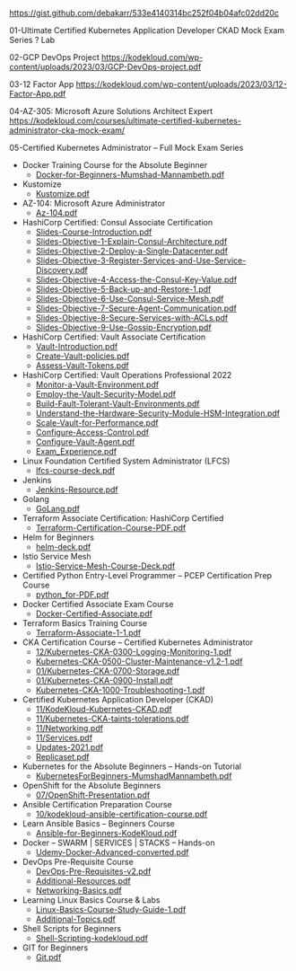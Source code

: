 https://gist.github.com/debakarr/533e4140314bc252f04b04afc02dd20c

01-Ultimate Certified Kubernetes Application Developer CKAD Mock Exam Series
? Lab

02-GCP DevOps Project
https://kodekloud.com/wp-content/uploads/2023/03/GCP-DevOps-project.pdf

03-12 Factor App
https://kodekloud.com/wp-content/uploads/2023/03/12-Factor-App.pdf

04-AZ-305: Microsoft Azure Solutions Architect Expert
https://kodekloud.com/courses/ultimate-certified-kubernetes-administrator-cka-mock-exam/

05-Certified Kubernetes Administrator – Full Mock Exam Series




- Docker Training Course for the Absolute Beginner
  - [Docker-for-Beginners-Mumshad-Mannambeth.pdf](https://kodekloud.com/wp-content/uploads/2021/10/Docker-for-Beginners-Mumshad-Mannambeth.pdf)
- Kustomize
  - [Kustomize.pdf](https://kodekloud.com/wp-content/uploads/2022/08/Kustomize.pdf)
- AZ-104: Microsoft Azure Administrator
  - [Az-104.pdf](https://kodekloud.com/wp-content/uploads/2022/08/Az-104.pdf)
- HashiCorp Certified: Consul Associate Certification
  - [Slides-Course-Introduction.pdf](https://kodekloud.com/wp-content/uploads/2022/07/Slides-Course-Introduction.pdf)
  - [Slides-Objective-1-Explain-Consul-Architecture.pdf](https://kodekloud.com/wp-content/uploads/2022/07/Slides-Objective-1-Explain-Consul-Architecture.pdf)
  - [Slides-Objective-2-Deploy-a-Single-Datacenter.pdf](https://kodekloud.com/wp-content/uploads/2022/07/Slides-Objective-2-Deploy-a-Single-Datacenter.pdf)
  - [Slides-Objective-3-Register-Services-and-Use-Service-Discovery.pdf](https://kodekloud.com/wp-content/uploads/2022/07/Slides-Objective-3-Register-Services-and-Use-Service-Discovery.pdf)
  - [Slides-Objective-4-Access-the-Consul-Key-Value.pdf](https://kodekloud.com/wp-content/uploads/2022/07/Slides-Objective-4-Access-the-Consul-Key-Value.pdf)
  - [Slides-Objective-5-Back-up-and-Restore-1.pdf](https://kodekloud.com/wp-content/uploads/2022/07/Slides-Objective-5-Back-up-and-Restore-1.pdf)
  - [Slides-Objective-6-Use-Consul-Service-Mesh.pdf](https://kodekloud.com/wp-content/uploads/2022/07/Slides-Objective-6-Use-Consul-Service-Mesh.pdf)
  - [Slides-Objective-7-Secure-Agent-Communication.pdf](https://kodekloud.com/wp-content/uploads/2022/07/Slides-Objective-7-Secure-Agent-Communication.pdf)
  - [Slides-Objective-8-Secure-Services-with-ACLs.pdf](https://kodekloud.com/wp-content/uploads/2022/07/Slides-Objective-8-Secure-Services-with-ACLs.pdf)
  - [Slides-Objective-9-Use-Gossip-Encryption.pdf](https://kodekloud.com/wp-content/uploads/2022/07/Slides-Objective-9-Use-Gossip-Encryption.pdf)
- HashiCorp Certified: Vault Associate Certification
  - [Vault-Introduction.pdf](https://kodekloud.com/wp-content/uploads/2022/08/Vault-Introduction.pdf)
  - [Create-Vault-policies.pdf](https://kodekloud.com/wp-content/uploads/2022/08/Create-Vault-policies.pdf)
  - [Assess-Vault-Tokens.pdf](https://kodekloud.com/wp-content/uploads/2022/08/Assess-Vault-Tokens.pdf)
- HashiCorp Certified: Vault Operations Professional 2022
  - [Monitor-a-Vault-Environment.pdf](https://kodekloud.com/wp-content/uploads/2022/07/Monitor-a-Vault-Environment.pdf)
  - [Employ-the-Vault-Security-Model.pdf](https://kodekloud.com/wp-content/uploads/2022/07/Employ-the-Vault-Security-Model.pdf)
  - [Build-Fault-Tolerant-Vault-Environments.pdf](https://kodekloud.com/wp-content/uploads/2022/07/Build-Fault-Tolerant-Vault-Environments.pdf)
  - [Understand-the-Hardware-Security-Module-HSM-Integration.pdf](https://kodekloud.com/wp-content/uploads/2022/07/Understand-the-Hardware-Security-Module-HSM-Integration.pdf)
  - [Scale-Vault-for-Performance.pdf](https://kodekloud.com/wp-content/uploads/2022/07/Scale-Vault-for-Performance.pdf)
  - [Configure-Access-Control.pdf](https://kodekloud.com/wp-content/uploads/2022/07/Configure-Access-Control.pdf)
  - [Configure-Vault-Agent.pdf](https://kodekloud.com/wp-content/uploads/2022/07/Configure-Vault-Agent.pdf)
  - [Exam_Experience.pdf](https://kodekloud.com/wp-content/uploads/2022/07/Exam_Experience.pdf)
- Linux Foundation Certified System Administrator (LFCS)
  - [lfcs-course-deck.pdf](https://kodekloud.com/wp-content/uploads/2022/04/lfcs-course-deck.pdf)
- Jenkins
  - [Jenkins-Resource.pdf](https://kodekloud.com/wp-content/uploads/2022/02/Jenkins-Resource.pdf)
- Golang
  - [GoLang.pdf](https://kodekloud.com/wp-content/uploads/2022/01/GoLang.pdf)
- Terraform Associate Certification: HashiCorp Certified
  - [Terraform-Certification-Course-PDF.pdf](https://kodekloud.com/wp-content/uploads/2021/12/Terraform-Certification-Course-PDF.pdf)
- Helm for Beginners
  - [helm-deck.pdf](https://kodekloud.com/wp-content/uploads/2021/12/helm-deck.pdf)
- Istio Service Mesh
  - [Istio-Service-Mesh-Course-Deck.pdf](https://kodekloud.com/wp-content/uploads/2021/11/Istio-Service-Mesh-Course-Deck.pdf)
- Certified Python Entry-Level Programmer – PCEP Certification Prep Course
  - [python_for-PDF.pdf](https://kodekloud.com/wp-content/uploads/2022/03/python_for-PDF.pdf)
- Docker Certified Associate Exam Course
  - [Docker-Certified-Associate.pdf](https://kodekloud.com/wp-content/uploads/2021/08/Docker-Certified-Associate.pdf)
- Terraform Basics Training Course
  - [Terraform-Associate-1-1.pdf](https://kodekloud.com/wp-content/uploads/2021/02/Terraform-Associate-1-1.pdf)
- CKA Certification Course – Certified Kubernetes Administrator
  - [12/Kubernetes-CKA-0300-Logging-Monitoring-1.pdf](https://beta.kodekloud.com/wp-content/uploads/2020/12/Kubernetes-CKA-0300-Logging-Monitoring-1.pdf)
  - [Kubernetes-CKA-0500-Cluster-Maintenance-v1.2-1.pdf](https://kodekloud.com/wp-content/uploads/2020/12/Kubernetes-CKA-0500-Cluster-Maintenance-v1.2-1.pdf)
  - [01/Kubernetes-CKA-0700-Storage.pdf](https://beta.kodekloud.com/wp-content/uploads/2021/01/Kubernetes-CKA-0700-Storage.pdf)
  - [01/Kubernetes-CKA-0900-Install.pdf](https://beta.kodekloud.com/wp-content/uploads/2021/01/Kubernetes-CKA-0900-Install.pdf)
  - [Kubernetes-CKA-1000-Troubleshooting-1.pdf](https://kodekloud.com/wp-content/uploads/2021/01/Kubernetes-CKA-1000-Troubleshooting-1.pdf)
- Certified Kubernetes Application Developer (CKAD)
  - [11/KodeKloud-Kubernetes-CKAD.pdf](https://beta.kodekloud.com/wp-content/uploads/2020/11/KodeKloud-Kubernetes-CKAD.pdf)
  - [11/Kubernetes-CKA-taints-tolerations.pdf](https://beta.kodekloud.com/wp-content/uploads/2020/11/Kubernetes-CKA-taints-tolerations.pdf)
  - [11/Networking.pdf](https://beta.kodekloud.com/wp-content/uploads/2020/11/Networking.pdf)
  - [11/Services.pdf](https://beta.kodekloud.com/wp-content/uploads/2020/11/Services.pdf)
  - [Updates-2021.pdf](https://kodekloud.com/wp-content/uploads/2020/11/Updates-2021.pdf)
  - [Replicaset.pdf](https://kodekloud.com/wp-content/uploads/2020/11/Replicaset.pdf)
- Kubernetes for the Absolute Beginners – Hands-on Tutorial
  - [KubernetesForBeginners-MumshadMannambeth.pdf](https://kodekloud.com/wp-content/uploads/2021/10/KubernetesForBeginners-MumshadMannambeth.pdf)
- OpenShift for the Absolute Beginners
  - [07/OpenShift-Presentation.pdf](https://beta.kodekloud.com/wp-content/uploads/2021/07/OpenShift-Presentation.pdf)
- Ansible Certification Preparation Course
  - [10/kodekloud-ansible-certification-course.pdf](https://beta.kodekloud.com/wp-content/uploads/2020/10/kodekloud-ansible-certification-course.pdf)
- Learn Ansible Basics – Beginners Course
  - [Ansible-for-Beginners-KodeKloud.pdf](https://kodekloud.com/wp-content/uploads/2021/11/Ansible-for-Beginners-KodeKloud.pdf)
- Docker – SWARM | SERVICES | STACKS – Hands-on
  - [Udemy-Docker-Advanced-converted.pdf](https://kodekloud.com/wp-content/uploads/2022/02/Udemy-Docker-Advanced-converted.pdf)
- DevOps Pre-Requisite Course
  - [DevOps-Pre-Requisites-v2.pdf](https://kodekloud.com/wp-content/uploads/2021/10/DevOps-Pre-Requisites-v2.pdf)
  - [Additional-Resources.pdf](https://kodekloud.com/wp-content/uploads/2021/10/Additional-Resources.pdf)
  - [Networking-Basics.pdf](https://kodekloud.com/wp-content/uploads/2021/10/Networking-Basics.pdf)
- Learning Linux Basics Course & Labs
  - [Linux-Basics-Course-Study-Guide-1.pdf](https://kodekloud.com/wp-content/uploads/2021/08/Linux-Basics-Course-Study-Guide-1.pdf)
  - [Additional-Topics.pdf](https://kodekloud.com/wp-content/uploads/2021/08/Additional-Topics.pdf)
- Shell Scripts for Beginners
  - [Shell-Scripting-kodekloud.pdf](https://kodekloud.com/wp-content/uploads/2022/01/Shell-Scripting-kodekloud.pdf)
- GIT for Beginners
  - [Git.pdf](https://kodekloud.com/wp-content/uploads/2022/03/Git.pdf)

